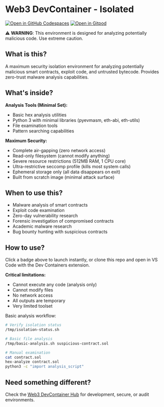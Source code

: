 # Web3 DevContainer - Isolated

[![Open in GitHub Codespaces](https://github.com/codespaces/badge.svg)](https://github.com/codespaces/new?hide_repo_select=true&ref=main&template_repository=theredguild/web3-devcontainer-isolated)
[![Open in Gitpod](https://gitpod.io/button/open-in-gitpod.svg)](https://gitpod.io/#https://github.com/theredguild/web3-devcontainer-isolated)

⚠️ **WARNING**: This environment is designed for analyzing potentially malicious code. Use extreme caution.

## What is this?

A maximum security isolation environment for analyzing potentially malicious smart contracts, exploit code, and untrusted bytecode. Provides zero-trust malware analysis capabilities.

## What's inside?

**Analysis Tools (Minimal Set):**
- Basic hex analysis utilities
- Python 3 with minimal libraries (pyevmasm, eth-abi, eth-utils)
- File examination tools
- Pattern searching capabilities

**Maximum Security:**
- Complete air-gapping (zero network access)
- Read-only filesystem (cannot modify anything)
- Severe resource restrictions (512MB RAM, 1 CPU core)
- Ultra-restrictive seccomp profile (kills most system calls)
- Ephemeral storage only (all data disappears on exit)
- Built from scratch image (minimal attack surface)

## When to use this?

- Malware analysis of smart contracts
- Exploit code examination
- Zero-day vulnerability research
- Forensic investigation of compromised contracts
- Academic malware research
- Bug bounty hunting with suspicious contracts

## How to use?

Click a badge above to launch instantly, or clone this repo and open in VS Code with the Dev Containers extension.

**Critical limitations:**
- Cannot execute any code (analysis only)
- Cannot modify files
- No network access
- All outputs are temporary
- Very limited toolset

Basic analysis workflow:
```bash
# Verify isolation status
/tmp/isolation-status.sh

# Basic file analysis
/tmp/basic-analysis.sh suspicious-contract.sol

# Manual examination
cat contract.sol
hex-analyze contract.sol
python3 -c "import analysis_script"
```

## Need something different?

Check the [Web3 DevContainer Hub](https://github.com/theredguild/web3-devcontainer-hub) for development, secure, or audit environments.
